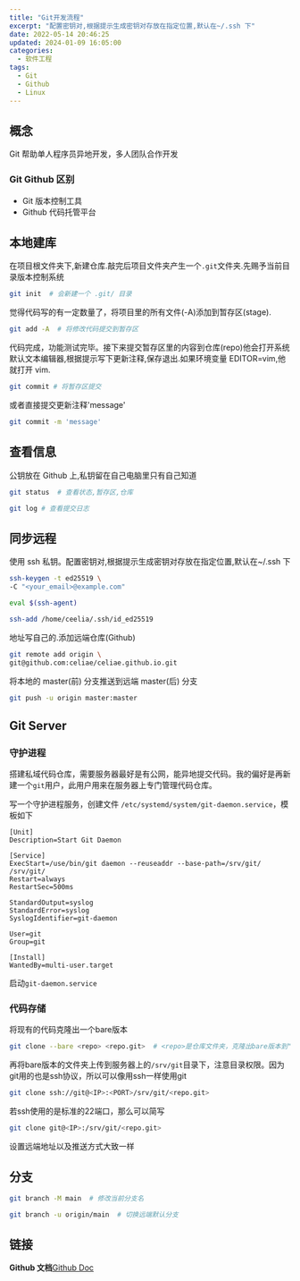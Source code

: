 ```yaml
---
title: "Git开发流程"
excerpt: "配置密钥对,根据提示生成密钥对存放在指定位置,默认在~/.ssh 下"
date: 2022-05-14 20:46:25
updated: 2024-01-09 16:05:00
categories:
  - 软件工程
tags:
  - Git
  - Github
  - Linux
---
```


## 概念

Git 帮助单人程序员异地开发，多人团队合作开发

### Git Github 区别

- Git 版本控制工具
- Github 代码托管平台

## 本地建库

在项目根文件夹下,新建仓库.敲完后项目文件夹产生一个`.git`文件夹.先赐予当前目录版本控制系统

```bash
git init  # 会新建一个 .git/ 目录
```

觉得代码写的有一定数量了，将项目里的所有文件(-A)添加到暂存区(stage).

```bash
git add -A  # 将修改代码提交到暂存区
```

代码完成，功能测试完毕。接下来提交暂存区里的内容到仓库(repo)他会打开系统默认文本编辑器,根据提示写下更新注释,保存退出.如果环境变量 EDITOR=vim,他就打开 vim.

```bash
git commit # 将暂存区提交
```

或者直接提交更新注释'message'

```bash
git commit -m 'message'
```

## 查看信息

公钥放在 Github 上,私钥留在自己电脑里只有自己知道

```bash
git status  # 查看状态,暂存区,仓库
```

```bash
git log # 查看提交日志
```

## 同步远程

使用 ssh 私钥。配置密钥对,根据提示生成密钥对存放在指定位置,默认在~/.ssh 下

```bash
ssh-keygen -t ed25519 \
-C "<your_email>@example.com"
```

```bash
eval $(ssh-agent)
```

```bash
ssh-add /home/ceelia/.ssh/id_ed25519
```

地址写自己的.添加远端仓库(Github)

```bash
git remote add origin \
git@github.com:celiae/celiae.github.io.git
```

将本地的 master(前) 分支推送到远端 master(后) 分支

```bash
git push -u origin master:master
```

## Git Server

### 守护进程

搭建私域代码仓库，需要服务器最好是有公网，能异地提交代码。我的偏好是再新建一个`git`用户，此用户用来在服务器上专门管理代码仓库。

写一个守护进程服务，创建文件 `/etc/systemd/system/git-daemon.service`，模板如下
```
[Unit]
Description=Start Git Daemon

[Service]
ExecStart=/use/bin/git daemon --reuseaddr --base-path=/srv/git/ /srv/git/
Restart=always
RestartSec=500ms

StandardOutput=syslog
StandardError=syslog
SyslogIdentifier=git-daemon

User=git
Group=git

[Install]
WantedBy=multi-user.target
```

启动`git-daemon.service`

### 代码存储

将现有的代码克隆出一个bare版本

```bash
git clone --bare <repo> <repo.git>  # <repo>是仓库文件夹，克隆出bare版本到"仓库.git"
```

再将bare版本的文件夹上传到服务器上的`/srv/git`目录下，注意目录权限。因为git用的也是ssh协议，所以可以像用ssh一样使用git

```bash
git clone ssh://git@<IP>:<PORT>/srv/git/<repo.git>
```

若ssh使用的是标准的22端口，那么可以简写

```bash
git clone git@<IP>:/srv/git/<repo.git>
```

设置远端地址以及推送方式大致一样

## 分支

```bash
git branch -M main  # 修改当前分支名
```

```bash
git branch -u origin/main  # 切换远端默认分支
```

## 链接

**Github 文档**[Github Doc](https://docs.github.com)
